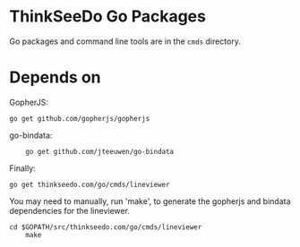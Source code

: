 ThinkSeeDo Go Packages
======================

Go packages and command line tools are in the `cmds` directory.

Depends on
==========

GopherJS:

    go get github.com/gopherjs/gopherjs

go-bindata:

		go get github.com/jteeuwen/go-bindata


Finally:

    go get thinkseedo.com/go/cmds/lineviewer

You may need to manually, run 'make', to generate the gopherjs and bindata
dependencies for the lineviewer.

    cd $GOPATH/src/thinkseedo.com/go/cmds/lineviewer
		make
